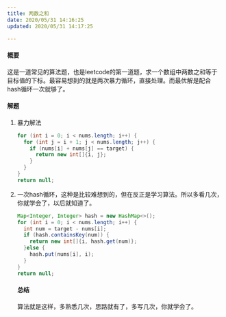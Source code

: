 ```yaml
---
title: 两数之和
date: 2020/05/31 14:16:25
updated: 2020/05/31 14:17:25

---
```


#### 概要

这是一道常见的算法题，也是leetcode的第一道题，求一个数组中两数之和等于目标值的下标。最容易想到的就是两次暴力循环，直接处理。而最优解是配合hash循环一次就够了。

#### 解题

1. 暴力解法

   ```java
   for (int i = 0; i < nums.length; i++) {
     for (int j = i + 1; j < nums.length; j++) {
       if (nums[i] + nums[j] == target) {
         return new int[]{i, j};
       }
     }
   }
   return null;
   ```

2. 一次hash循环，这种是比较难想到的，但在反正是学习算法。所以多看几次，你就学会了，以后就知道了。

   ```java
   Map<Integer, Integer> hash = new HashMap<>();
   for (int i = 0; i < nums.length; i++) {
     int num = target - nums[i];
     if (hash.containsKey(num)) {
       return new int[]{i, hash.get(num)};
     }else {
       hash.put(nums[i], i);
     }
   }
   return null;
   ```

   #### 总结

   算法就是这样，多熟悉几次，思路就有了，多写几次，你就学会了。

